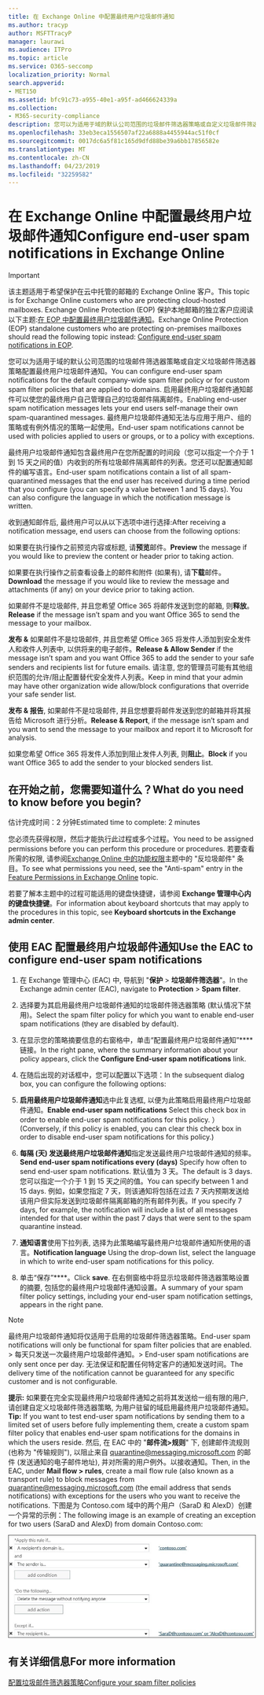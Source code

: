 ```yaml
---
title: 在 Exchange Online 中配置最终用户垃圾邮件通知
ms.author: tracyp
author: MSFTTracyP
manager: laurawi
ms.audience: ITPro
ms.topic: article
ms.service: O365-seccomp
localization_priority: Normal
search.appverid:
- MET150
ms.assetid: bfc91c73-a955-40e1-a95f-ad466624339a
ms.collection:
- M365-security-compliance
description: 您可以为适用于域的默认公司范围的垃圾邮件筛选器策略或自定义垃圾邮件筛选器策略配置最终用户垃圾邮件通知。
ms.openlocfilehash: 33eb3eca1556507af22a6888a4455944ac51f0cf
ms.sourcegitcommit: 0017dc6a5f81c165d9dfd88be39a6bb17856582e
ms.translationtype: MT
ms.contentlocale: zh-CN
ms.lasthandoff: 04/23/2019
ms.locfileid: "32259582"
---
```

# <a name="configure-end-user-spam-notifications-in-exchange-online"></a><span data-ttu-id="90f89-103">在 Exchange Online 中配置最终用户垃圾邮件通知</span><span class="sxs-lookup"><span data-stu-id="90f89-103">Configure end-user spam notifications in Exchange Online</span></span>

> [!IMPORTANT]
> <span data-ttu-id="90f89-104">该主题适用于希望保护在云中托管的邮箱的 Exchange Online 客户。</span><span class="sxs-lookup"><span data-stu-id="90f89-104">This topic is for Exchange Online customers who are protecting cloud-hosted mailboxes.</span></span> <span data-ttu-id="90f89-105">Exchange Online Protection (EOP) 保护本地邮箱的独立客户应阅读以下主题:[在 EOP 中配置最终用户垃圾邮件通知](configure-end-user-spam-notifications-in-eop.md)。</span><span class="sxs-lookup"><span data-stu-id="90f89-105">Exchange Online Protection (EOP) standalone customers who are protecting on-premises mailboxes should read the following topic instead: [Configure end-user spam notifications in EOP](configure-end-user-spam-notifications-in-eop.md).</span></span> 
  
<span data-ttu-id="90f89-106">您可以为适用于域的默认公司范围的垃圾邮件筛选器策略或自定义垃圾邮件筛选器策略配置最终用户垃圾邮件通知。</span><span class="sxs-lookup"><span data-stu-id="90f89-106">You can configure end-user spam notifications for the default company-wide spam filter policy or for custom spam filter policies that are applied to domains.</span></span> <span data-ttu-id="90f89-107">启用最终用户垃圾邮件通知邮件可以使您的最终用户自己管理自己的垃圾邮件隔离邮件。</span><span class="sxs-lookup"><span data-stu-id="90f89-107">Enabling end-user spam notification messages lets your end users self-manage their own spam-quarantined messages.</span></span> <span data-ttu-id="90f89-108">最终用户垃圾邮件通知无法与应用于用户、组的策略或有例外情况的策略一起使用。</span><span class="sxs-lookup"><span data-stu-id="90f89-108">End-user spam notifications cannot be used with policies applied to users or groups, or to a policy with exceptions.</span></span>
  
<span data-ttu-id="90f89-p103">最终用户垃圾邮件通知包含最终用户在您所配置的时间段（您可以指定一个介于 1 到 15 天之间的值）内收到的所有垃圾邮件隔离邮件的列表。您还可以配置通知邮件的编写语言。</span><span class="sxs-lookup"><span data-stu-id="90f89-p103">End-user spam notifications contain a list of all spam-quarantined messages that the end user has received during a time period that you configure (you can specify a value between 1 and 15 days). You can also configure the language in which the notification message is written.</span></span>
  
<span data-ttu-id="90f89-111">收到通知邮件后, 最终用户可以从以下选项中进行选择:</span><span class="sxs-lookup"><span data-stu-id="90f89-111">After receiving a notification message, end users can choose from the following options:</span></span>

<span data-ttu-id="90f89-112">如果要在执行操作之前预览内容或标题, 请**预览**邮件。</span><span class="sxs-lookup"><span data-stu-id="90f89-112">**Preview** the message if you would like to preview the content or header prior to taking action.</span></span>

<span data-ttu-id="90f89-113">如果要在执行操作之前查看设备上的邮件和附件 (如果有), 请**下载**邮件。</span><span class="sxs-lookup"><span data-stu-id="90f89-113">**Download** the message if you would like to review the message and attachments (if any) on your device prior to taking action.</span></span>

<span data-ttu-id="90f89-114">如果邮件不是垃圾邮件, 并且您希望 Office 365 将邮件发送到您的邮箱, 则**释放**。</span><span class="sxs-lookup"><span data-stu-id="90f89-114">**Release** if the message isn’t spam and you want Office 365 to send the message to your mailbox.</span></span>

<span data-ttu-id="90f89-115">**发布 &** 如果邮件不是垃圾邮件, 并且您希望 Office 365 将发件人添加到安全发件人和收件人列表中, 以供将来的电子邮件。</span><span class="sxs-lookup"><span data-stu-id="90f89-115">**Release & Allow Sender** if the message isn’t spam and you want Office 365 to add the sender to your safe senders and recipients list for future emails.</span></span> <span data-ttu-id="90f89-116">请注意, 您的管理员可能有其他组织范围的允许/阻止配置替代安全发件人列表。</span><span class="sxs-lookup"><span data-stu-id="90f89-116">Keep in mind that your admin may have other organization wide allow/block configurations that override your safe sender list.</span></span>

<span data-ttu-id="90f89-117">**发布 & 报告**, 如果邮件不是垃圾邮件, 并且您想要将邮件发送到您的邮箱并将其报告给 Microsoft 进行分析。</span><span class="sxs-lookup"><span data-stu-id="90f89-117">**Release & Report**, if the message isn’t spam and you want to send the message to your mailbox and report it to Microsoft for analysis.</span></span>

<span data-ttu-id="90f89-118">如果您希望 Office 365 将发件人添加到阻止发件人列表, 则**阻止**。</span><span class="sxs-lookup"><span data-stu-id="90f89-118">**Block** if you want Office 365 to add the sender to your blocked senders list.</span></span>
  
## <a name="what-do-you-need-to-know-before-you-begin"></a><span data-ttu-id="90f89-119">在开始之前，您需要知道什么？</span><span class="sxs-lookup"><span data-stu-id="90f89-119">What do you need to know before you begin?</span></span>

<span data-ttu-id="90f89-120">估计完成时间：2 分钟</span><span class="sxs-lookup"><span data-stu-id="90f89-120">Estimated time to complete: 2 minutes</span></span>
  
<span data-ttu-id="90f89-121">您必须先获得权限，然后才能执行此过程或多个过程。</span><span class="sxs-lookup"><span data-stu-id="90f89-121">You need to be assigned permissions before you can perform this procedure or procedures.</span></span> <span data-ttu-id="90f89-122">若要查看所需的权限, 请参阅[Exchange Online 中的功能权限](http://technet.microsoft.com/library/15073ce1-0917-403b-8839-02a2ebc96e16.aspx)主题中的 "反垃圾邮件" 条目。</span><span class="sxs-lookup"><span data-stu-id="90f89-122">To see what permissions you need, see the "Anti-spam" entry in the [Feature Permissions in Exchange Online](http://technet.microsoft.com/library/15073ce1-0917-403b-8839-02a2ebc96e16.aspx) topic.</span></span> 
  
<span data-ttu-id="90f89-123">若要了解本主题中的过程可能适用的键盘快捷键，请参阅 **Exchange 管理中心内的键盘快捷键**。</span><span class="sxs-lookup"><span data-stu-id="90f89-123">For information about keyboard shortcuts that may apply to the procedures in this topic, see **Keyboard shortcuts in the Exchange admin center**.</span></span>
  
## <a name="use-the-eac-to-configure-end-user-spam-notifications"></a><span data-ttu-id="90f89-124">使用 EAC 配置最终用户垃圾邮件通知</span><span class="sxs-lookup"><span data-stu-id="90f89-124">Use the EAC to configure end-user spam notifications</span></span>

1. <span data-ttu-id="90f89-125">在 Exchange 管理中心 (EAC) 中, 导航到 "**保护** \> **垃圾邮件筛选器**"。</span><span class="sxs-lookup"><span data-stu-id="90f89-125">In the Exchange admin center (EAC), navigate to **Protection** \> **Spam filter**.</span></span>
    
2. <span data-ttu-id="90f89-126">选择要为其启用最终用户垃圾邮件通知的垃圾邮件筛选器策略 (默认情况下禁用)。</span><span class="sxs-lookup"><span data-stu-id="90f89-126">Select the spam filter policy for which you want to enable end-user spam notifications (they are disabled by default).</span></span>
    
3. <span data-ttu-id="90f89-127">在显示您的策略摘要信息的右窗格中，单击“配置最终用户垃圾邮件通知”\*\*\*\* 链接。</span><span class="sxs-lookup"><span data-stu-id="90f89-127">In the right pane, where the summary information about your policy appears, click the **Configure End-user spam notifications** link.</span></span> 
    
4. <span data-ttu-id="90f89-128">在随后出现的对话框中，您可以配置以下选项：</span><span class="sxs-lookup"><span data-stu-id="90f89-128">In the subsequent dialog box, you can configure the following options:</span></span>
    
1. <span data-ttu-id="90f89-129">**启用最终用户垃圾邮件通知**选中此复选框, 以便为此策略启用最终用户垃圾邮件通知。</span><span class="sxs-lookup"><span data-stu-id="90f89-129">**Enable end-user spam notifications** Select this check box in order to enable end-user spam notifications for this policy.</span></span> <span data-ttu-id="90f89-130">）</span><span class="sxs-lookup"><span data-stu-id="90f89-130">(Conversely, if this policy is enabled, you can clear this check box in order to disable end-user spam notifications for this policy.)</span></span> 
    
2. <span data-ttu-id="90f89-131">**每隔 (天) 发送最终用户垃圾邮件通知**指定发送最终用户垃圾邮件通知的频率。</span><span class="sxs-lookup"><span data-stu-id="90f89-131">**Send end-user spam notifications every (days)** Specify how often to send end-user spam notifications.</span></span> <span data-ttu-id="90f89-132">默认值为 3 天。</span><span class="sxs-lookup"><span data-stu-id="90f89-132">The default is 3 days.</span></span> <span data-ttu-id="90f89-133">您可以指定一个介于 1 到 15 天之间的值。</span><span class="sxs-lookup"><span data-stu-id="90f89-133">You can specify between 1 and 15 days.</span></span> <span data-ttu-id="90f89-134">例如，如果您指定 7 天，则该通知将包括在过去 7 天内预期发送给该用户但实际发送到垃圾邮件隔离邮箱的所有邮件列表。</span><span class="sxs-lookup"><span data-stu-id="90f89-134">If you specify 7 days, for example, the notification will include a list of all messages intended for that user within the past 7 days that were sent to the spam quarantine instead.</span></span> 
    
3. <span data-ttu-id="90f89-135">**通知语言**使用下拉列表, 选择为此策略编写最终用户垃圾邮件通知所使用的语言。</span><span class="sxs-lookup"><span data-stu-id="90f89-135">**Notification language** Using the drop-down list, select the language in which to write end-user spam notifications for this policy.</span></span> 
    
5. <span data-ttu-id="90f89-136">单击“保存”\*\*\*\*。</span><span class="sxs-lookup"><span data-stu-id="90f89-136">Click **save**.</span></span> <span data-ttu-id="90f89-137">在右侧窗格中将显示垃圾邮件筛选器策略设置的摘要, 包括您的最终用户垃圾邮件通知设置。</span><span class="sxs-lookup"><span data-stu-id="90f89-137">A summary of your spam filter policy settings, including your end-user spam notification settings, appears in the right pane.</span></span>
    
> [!NOTE]
>  <span data-ttu-id="90f89-138">最终用户垃圾邮件通知将仅适用于启用的垃圾邮件筛选器策略。</span><span class="sxs-lookup"><span data-stu-id="90f89-138">End-user spam notifications will only be functional for spam filter policies that are enabled.</span></span> <span data-ttu-id="90f89-139">>  每天只发送一次最终用户垃圾邮件通知。</span><span class="sxs-lookup"><span data-stu-id="90f89-139">>  End-user spam notifications are only sent once per day.</span></span> <span data-ttu-id="90f89-140">无法保证和配置任何特定客户的通知发送时间。</span><span class="sxs-lookup"><span data-stu-id="90f89-140">The delivery time of the notification cannot be guaranteed for any specific customer and is not configurable.</span></span> 
  
 <span data-ttu-id="90f89-141">**提示:** 如果要在完全实现最终用户垃圾邮件通知之前将其发送给一组有限的用户, 请创建自定义垃圾邮件筛选器策略, 为用户驻留的域启用最终用户垃圾邮件通知。</span><span class="sxs-lookup"><span data-stu-id="90f89-141">**Tip:** If you want to test end-user spam notifications by sending them to a limited set of users before fully implementing them, create a custom spam filter policy that enables end-user spam notifications for the domains in which the users reside.</span></span> <span data-ttu-id="90f89-142">然后, 在 EAC 中的 "**邮件流\>规则**" 下, 创建邮件流规则 (也称为 "传输规则"), 以阻止来自 quarantine@messaging.microsoft.com 的邮件 (发送通知的电子邮件地址), 并对所需的用户例外。以接收通知。</span><span class="sxs-lookup"><span data-stu-id="90f89-142">Then, in the EAC, under **Mail flow \> rules**, create a mail flow rule (also known as a transport rule) to block messages from quarantine@messaging.microsoft.com (the email address that sends notifications) with exceptions for the users who you want to receive the notifications.</span></span> <span data-ttu-id="90f89-143">下图是为 Contoso.com 域中的两个用户（SaraD 和 AlexD）创建一个异常的示例：</span><span class="sxs-lookup"><span data-stu-id="90f89-143">The following image is an example of creating an exception for two users (SaraD and AlexD) from domain Contoso.com:</span></span> 
  
![测试最终用户垃圾邮件通知的传输规则](media/EOP-ESN-testspecificusers.jpg)
  
## <a name="for-more-information"></a><span data-ttu-id="90f89-145">有关详细信息</span><span class="sxs-lookup"><span data-stu-id="90f89-145">For more information</span></span>

[<span data-ttu-id="90f89-146">配置垃圾邮件筛选器策略</span><span class="sxs-lookup"><span data-stu-id="90f89-146">Configure your spam filter policies</span></span>](configure-your-spam-filter-policies.md)
  
